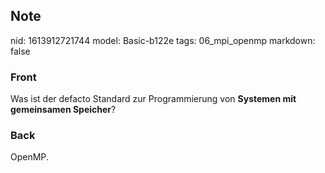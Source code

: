 ## Note
nid: 1613912721744
model: Basic-b122e
tags: 06_mpi_openmp
markdown: false

### Front
Was ist der defacto Standard zur Programmierung von <b>Systemen mit
gemeinsamen Speicher</b>?

### Back
OpenMP.

